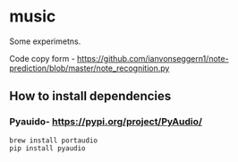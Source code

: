 # music
Some experimetns.


Code copy form - https://github.com/ianvonseggern1/note-prediction/blob/master/note_recognition.py

## How to install dependencies

### Pyauido- https://pypi.org/project/PyAudio/

```
brew install portaudio
pip install pyaudio
```